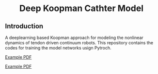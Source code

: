 <div align="center">

# Deep Koopman Cathter Model

</div>

## Introduction
A deeplearning based Koopman approach for modeling the nonlinear dynamics of tendon driven continuum robots.
This repository contains the codes for training the model networks usign Pytroch.

[Example PDF](./figures/Prediction_Eigen_function.pdf)

[Example PDF](./figures/Diagram.png)